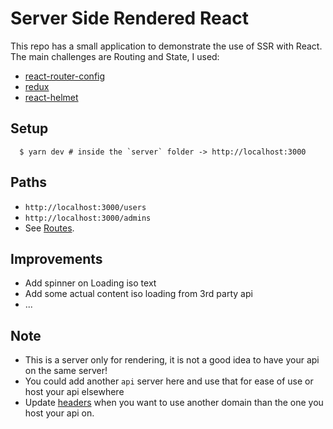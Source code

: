 # Server Side Rendered React

This repo has a small application to demonstrate the use of SSR with React. The main challenges are Routing and State, I used:
- [react-router-config](https://github.com/ReactTraining/react-router/tree/master/packages/react-router-config)
- [redux](https://github.com/reduxjs/redux)
- [react-helmet](https://github.com/nfl/react-helmet)

## Setup

```
  $ yarn dev # inside the `server` folder -> http://localhost:3000
```

## Paths
 - `http://localhost:3000/users`
 - `http://localhost:3000/admins`
 - See [Routes](https://github.com/MBing/SSR-React/blob/master/server/src/client/Routes.js).

## Improvements
 - Add spinner on Loading iso text
 - Add some actual content iso loading from 3rd party api
 - ...
 
## Note
 - This is a server only for rendering, it is not a good idea to have your api on the same server!
 - You could add another `api` server here and use that for ease of use or host your api elsewhere
 - Update [headers](https://github.com/MBing/SSR-React/blob/master/server/src/index.js#L15) when you want to use another domain than the one you host your api on.
